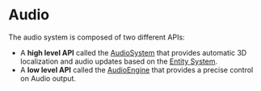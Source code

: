 # Audio

<div class="doc-incomplete"/>

The audio system is composed of two different APIs:

- A **high level API** called the [AudioSystem](audiosystem.md) that provides automatic 3D localization and audio updates based on the [Entity System](../engine/entity-component-model/index.md).
- A **low level API** called the [AudioEngine](audioengine.md) that provides a precise control on Audio output.

